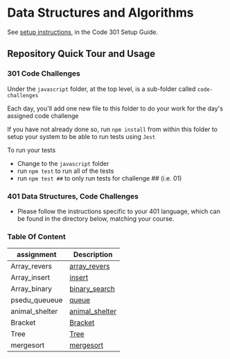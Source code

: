 # Data Structures and Algorithms

See [setup instructions](https://codefellows.github.io/setup-guide/code-301/3-code-challenges), in the Code 301 Setup Guide.

## Repository Quick Tour and Usage

### 301 Code Challenges

Under the `javascript` folder, at the top level, is a sub-folder called `code-challenges`

Each day, you'll add one new file to this folder to do your work for the day's assigned code challenge

If you have not already done so, run `npm install` from within this folder to setup your system to be able to run tests using `Jest`

To run your tests

- Change to the `javascript` folder
- run `npm test` to run all of the tests
- run `npm test ##` to only run tests for challenge ## (i.e. 01)

### 401 Data Structures, Code Challenges

- Please follow the instructions specific to your 401 language, which can be found in the directory below, matching your course.

### Table Of Content

| assignment      | Description                       |
| -------------   | --------------------------------- |
|Array_revers     |[array_revers](python/array_reverse/README.md) |
|Array_insert     |[insert](python/code_challenges/array-insert-shift/README.md) |
|Array_binary     |[binary_search](python/code_challenges/array-binary-searc/README.md) |
|psedu_queueue    |[queue](python/code_challenges/stack-and-queue/README.md) |
|animal_shelter   |[animal_shelter](python/code_challenges/stack-and-queue/README.md) |
|Bracket          |[Bracket](python/code_challenges/stack-and-queue/README.md) |
|Tree             |[Tree](python/code_challenges/tree/README.md) |
|mergesort             |[mergesort](python/code_challenges/mergesort/README.md) |








